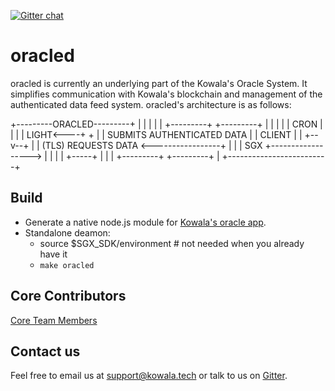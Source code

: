 [![Gitter chat](https://badges.gitter.im/kowala/kcoin.png)](https://gitter.im/kowala-tech/lobby)

# oracled

oracled is currently an underlying part of the Kowala's Oracle System. It simplifies communication with Kowala's blockchain and management of the authenticated data feed system. oracled's architecture is as follows:

<p>
                           +---------ORACLED---------+
                           |                         |
                           |                         |
                           | +---------+ +---------+ |
                           | |         | |  CRON   | |
                           | |  LIGHT<----+   +    | |  
SUBMITS AUTHENTICATED DATA | |  CLIENT | | +--v--+ | | (TLS) REQUESTS DATA  
            <-----------------+        | | | SGX +------------------>
                           | |         | | +-----+ | |
                           | +---------+ +---------+ |
                           +-------------------------+
</p>

## Build

* Generate a native node.js module for [Kowala's oracle app](https://github.com/kowala-tech/oracle).
* Standalone deamon:
  * source $SGX_SDK/environment # not needed when you already have it
  * `make oracled`

## Core Contributors

[Core Team Members](https://github.com/orgs/kowala-tech/people)

## Contact us

Feel free to email us at support@kowala.tech or talk to us on [Gitter](https://gitter.im/kowala-tech/lobby).
